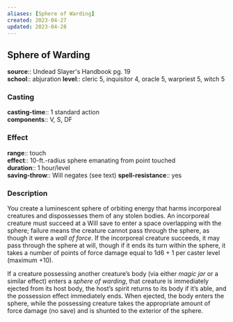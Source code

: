 ```yaml
---
aliases: [Sphere of Warding]
created: 2023-04-27
updated: 2023-04-28
---
```


## Sphere of Warding

**source**:: Undead Slayer's Handbook pg. 19  
**school**:: abjuration
**level**:: cleric 5, inquisitor 4, oracle 5, warpriest 5, witch 5

### Casting

**casting-time**:: 1 standard action  
**components**:: V, S, DF

### Effect

**range**:: touch  
**effect**:: 10-ft.-radius sphere emanating from point touched  
**duration**:: 1 hour/level  
**saving-throw**:: Will negates (see text)
**spell-resistance**:: yes

### Description

You create a luminescent sphere of orbiting energy that harms incorporeal creatures and dispossesses them of any stolen bodies. An incorporeal creature must succeed at a Will save to enter a space overlapping with the sphere; failure means the creature cannot pass through the sphere, as though it were a *wall of force*. If the incorporeal creature succeeds, it may pass through the sphere at will, though if it ends its turn within the sphere, it takes a number of points of force damage equal to 1d6 + 1 per caster level (maximum +10).  
  
If a creature possessing another creature’s body (via either *magic jar* or a similar effect) enters a *sphere of warding*, that creature is immediately ejected from its host body, the host’s spirit returns to its body if it’s able, and the possession effect immediately ends. When ejected, the body enters the sphere, while the possessing creature takes the appropriate amount of force damage (no save) and is shunted to the exterior of the sphere.
